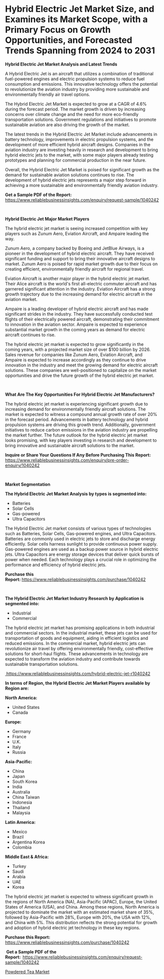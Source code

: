 <p><h1>Hybrid Electric Jet Market Size, and Examines its Market Scope, with a Primary Focus on Growth Opportunities, and Forecasted Trends Spanning from 2024 to 2031</h1></p><p><strong>Hybrid Electric Jet Market Analysis and Latest Trends</strong></p>
<p><p>A Hybrid Electric Jet is an aircraft that utilizes a combination of traditional fuel-powered engines and electric propulsion systems to reduce fuel consumption and emissions. This innovative technology offers the potential to revolutionize the aviation industry by providing more sustainable and environmentally friendly air travel options.</p><p>The Hybrid Electric Jet Market is expected to grow at a CAGR of 4.6% during the forecast period. The market growth is driven by increasing concerns over climate change and the need for more eco-friendly transportation solutions. Government regulations and initiatives to promote sustainable aviation are also driving the growth of the market.</p><p>The latest trends in the Hybrid Electric Jet Market include advancements in battery technology, improvements in electric propulsion systems, and the development of more efficient hybrid aircraft designs. Companies in the aviation industry are investing heavily in research and development to bring hybrid electric jets to the market, with some major players already testing prototypes and planning for commercial production in the near future.</p><p>Overall, the Hybrid Electric Jet Market is poised for significant growth as the demand for sustainable aviation solutions continues to rise. The development of hybrid electric jets represents a major step forward in achieving a more sustainable and environmentally friendly aviation industry.</p></p>
<p><strong>Get a Sample PDF of the Report:&nbsp;</strong> <a href="https://www.reliablebusinessinsights.com/enquiry/request-sample/1040242">https://www.reliablebusinessinsights.com/enquiry/request-sample/1040242</a></p>
<p>&nbsp;</p>
<p><strong>Hybrid Electric Jet Major Market Players</strong></p>
<p><p>The hybrid electric jet market is seeing increased competition with key players such as Zunum Aero, Eviation Aircraft, and Ampaire leading the way.</p><p>Zunum Aero, a company backed by Boeing and JetBlue Airways, is a pioneer in the development of hybrid electric aircraft. They have received significant funding and support to bring their innovative aircraft designs to market. Zunum Aero is poised for rapid market growth due to their focus on creating efficient, environmentally friendly aircraft for regional travel.</p><p>Eviation Aircraft is another major player in the hybrid electric jet market. Their Alice aircraft is the world's first all-electric commuter aircraft and has garnered significant attention in the industry. Eviation Aircraft has a strong growth trajectory due to the increasing demand for electric aircraft in the aviation market.</p><p>Ampaire is a leading developer of hybrid electric aircraft and has made significant strides in the industry. They have successfully conducted test flights of their electrically powered aircraft, demonstrating their commitment to innovation in the aviation sector. Ampaire is expected to experience substantial market growth in the coming years as demand for electric aircraft continues to rise.</p><p>The hybrid electric jet market is expected to grow significantly in the coming years, with a projected market size of over $100 billion by 2026. Sales revenue for companies like Zunum Aero, Eviation Aircraft, and Ampaire is expected to increase accordingly as they continue to drive innovation in the industry and meet the growing demand for electric aircraft solutions. These companies are well-positioned to capitalize on the market opportunities and drive the future growth of the hybrid electric jet market.</p></p>
<p>&nbsp;</p>
<p><strong>What Are The Key Opportunities For Hybrid Electric Jet Manufacturers?</strong></p>
<p><p>The hybrid electric jet market is experiencing significant growth due to increasing demand for environmentally friendly aircraft solutions. The market is expected to witness a compound annual growth rate of over 20% in the forecast period. Advancements in battery technology and hybrid propulsion systems are driving this growth trend. Additionally, government initiatives to reduce carbon emissions in the aviation industry are propelling the market further. The future outlook for the hybrid electric jet market looks promising, with key players investing in research and development to bring innovative and sustainable aircraft solutions to the market.</p></p>
<p><strong>Inquire or Share Your Questions If Any Before Purchasing This Report:</strong> <a href="https://www.reliablebusinessinsights.com/enquiry/pre-order-enquiry/1040242">https://www.reliablebusinessinsights.com/enquiry/pre-order-enquiry/1040242</a></p>
<p>&nbsp;</p>
<p><strong>Market Segmentation</strong></p>
<p><strong>The Hybrid Electric Jet Market Analysis by types is segmented into:</strong></p>
<p><ul><li>Batteries</li><li>Solar Cells</li><li>Gas-powered</li><li>Ultra Capacitors</li></ul></p>
<p><p>The Hybrid Electric Jet market consists of various types of technologies such as Batteries, Solar Cells, Gas-powered engines, and Ultra Capacitors. Batteries are commonly used in electric jets to store and discharge energy efficiently. Solar cells harness sunlight to provide continuous power supply. Gas-powered engines are used as a backup power source in hybrid electric jets. Ultra Capacitors are energy storage devices that deliver quick bursts of power when needed. Each technology plays a crucial role in optimizing the performance and efficiency of hybrid electric jets.</p></p>
<p><strong>Purchase this Report:&nbsp;</strong><a href="https://www.reliablebusinessinsights.com/purchase/1040242">https://www.reliablebusinessinsights.com/purchase/1040242</a></p>
<p>&nbsp;</p>
<p><strong>The Hybrid Electric Jet Market Industry Research by Application is segmented into:</strong></p>
<p><ul><li>Industrial</li><li>Commercial</li></ul></p>
<p><p>The hybrid electric jet market has promising applications in both industrial and commercial sectors. In the industrial market, these jets can be used for transportation of goods and equipment, aiding in efficient logistics and reduced emissions. In the commercial market, hybrid electric jets can revolutionize air travel by offering environmentally friendly, cost-effective solutions for short-haul flights. These advancements in technology are expected to transform the aviation industry and contribute towards sustainable transportation solutions.</p></p>
<p><a href="https://www.reliablebusinessinsights.com/hybrid-electric-jet-r1040242">&nbsp;https://www.reliablebusinessinsights.com/hybrid-electric-jet-r1040242</a></p>
<p><strong>In terms of Region, the Hybrid Electric Jet Market Players available by Region are:</strong></p>
<p>
    <p> <strong> North America: </strong>
        <ul>
            <li>United States</li>
            <li>Canada</li>
        </ul>
        </p> 
    <p> <strong> Europe: </strong>
        <ul>
            <li>Germany</li>
            <li>France</li>
            <li>U.K.</li>
            <li>Italy</li>
            <li>Russia</li>
        </ul>
        </p> 
    <p> <strong> Asia-Pacific: </strong>
        <ul>
            <li>China</li>
            <li>Japan</li>
            <li>South Korea</li>
            <li>India</li>
            <li>Australia</li>
            <li>China Taiwan</li>
            <li>Indonesia</li>
            <li>Thailand</li>
            <li>Malaysia</li>
        </ul>
        </p> 
    <p> <strong> Latin America: </strong>
        <ul>
            <li>Mexico</li>
            <li>Brazil</li>
            <li>Argentina Korea</li>
            <li>Colombia</li>
        </ul>
        </p> 
    <p> <strong> Middle East & Africa: </strong>
        <ul>
            <li>Turkey</li>
            <li>Saudi</li>
            <li>Arabia</li>
            <li>UAE</li>
            <li>Korea</li>
        </ul>
    </p>
    </p>
<p><p>The hybrid electric jet market is expected to witness significant growth in the regions of North America (NA), Asia-Pacific (APAC), Europe, the United States of America (USA), and China. Among these regions, North America is projected to dominate the market with an estimated market share of 35%, followed by Asia-Pacific with 28%, Europe with 20%, the USA with 12%, and China with 5%. This distribution reflects the strong potential for growth and adoption of hybrid electric jet technology in these key regions.</p></p>
<p><strong>Purchase this Report: </strong><a href="https://www.reliablebusinessinsights.com/purchase/1040242">https://www.reliablebusinessinsights.com/purchase/1040242</a></p>
<p>&nbsp;<strong>Get a Sample PDF of the Report:&nbsp;&nbsp;</strong><a href="https://www.reliablebusinessinsights.com/enquiry/request-sample/1040242">https://www.reliablebusinessinsights.com/enquiry/request-sample/1040242</a></p>
<p><strong></strong></p>
<p><p><a href="https://github.com/zkngisync/Market-Research-Report-List-1/blob/main/powdered-tea-market.md">Powdered Tea Market</a></p></p>